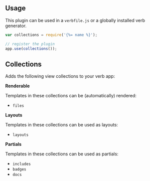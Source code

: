 ## Usage

This plugin can be used in a `verbfile.js` or a globally installed verb generator.

```js
var collections = require('{%= name %}');

// register the plugin
app.use(collections());
```

## Collections

Adds the following view collections to your verb app:

**Renderable**

Templates in these collections can be (automatically) rendered:

- `files`

**Layouts**

Templates in these collections can be used as layouts:

- `layouts`

**Partials**

Templates in these collections can be used as partials:

- `includes`
- `badges`
- `docs`